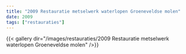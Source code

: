```yaml
---
title: "2009 Restauratie metselwerk waterlopen Groeneveldse molen"
date: 2009
tags: ["restauraties"]
---
```


{{< gallery dir="/images/restauraties/2009 Restauratie metselwerk waterlopen Groeneveldse molen" />}}
